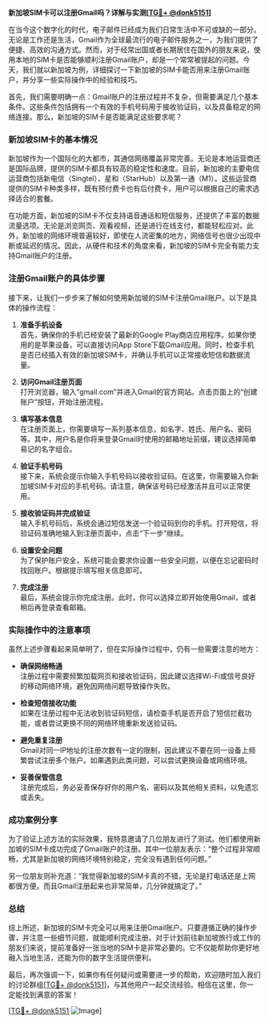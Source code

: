 **新加坡SIM卡可以注册Gmail吗？详解与实测[[TG💪+ @donk5151](https://t.me/s/donk5151)]**

在当今这个数字化的时代，电子邮件已经成为我们日常生活中不可或缺的一部分。无论是工作还是生活，Gmail作为全球最流行的电子邮件服务之一，为我们提供了便捷、高效的沟通方式。然而，对于经常出国或者长期居住在国外的朋友来说，使用本地的SIM卡是否能够顺利注册Gmail账户，却是一个常常被提起的问题。今天，我们就以新加坡为例，详细探讨一下新加坡的SIM卡能否用来注册Gmail账户，并分享一些实际操作中的经验和技巧。

首先，我们需要明确一点：Gmail账户的注册过程并不复杂，但需要满足几个基本条件。这些条件包括拥有一个有效的手机号码用于接收验证码，以及具备稳定的网络连接。那么，新加坡的SIM卡是否能满足这些要求呢？

### 新加坡SIM卡的基本情况

新加坡作为一个国际化的大都市，其通信网络覆盖非常完善。无论是本地运营商还是国际品牌，提供的SIM卡都具有较高的稳定性和速度。目前，新加坡的主要电信运营商包括新电信（Singtel）、星和（StarHub）以及第一通（M1）。这些运营商提供的SIM卡种类多样，既有预付费卡也有后付费卡，用户可以根据自己的需求选择适合的套餐。

在功能方面，新加坡的SIM卡不仅支持语音通话和短信服务，还提供了丰富的数据流量选项。无论是浏览网页、观看视频，还是进行在线支付，都能轻松应对。此外，新加坡的网络环境普遍较好，即使在人流密集的地方，网络信号也很少出现中断或延迟的情况。因此，从硬件和技术的角度来看，新加坡的SIM卡完全有能力支持Gmail账户的注册。

### 注册Gmail账户的具体步骤

接下来，让我们一步步来了解如何使用新加坡的SIM卡注册Gmail账户。以下是具体的操作流程：

1. **准备手机设备**  
   首先，确保你的手机已经安装了最新的Google Play商店应用程序。如果你使用的是苹果设备，可以直接访问App Store下载Gmail应用。同时，检查手机是否已经插入有效的新加坡SIM卡，并确认手机可以正常接收短信和数据流量。

2. **访问Gmail注册页面**  
   打开浏览器，输入“gmail.com”并进入Gmail的官方网站。点击页面上的“创建账户”按钮，开始注册流程。

3. **填写基本信息**  
   在注册页面上，你需要填写一系列基本信息，如名字、姓氏、用户名、密码等。其中，用户名是你将来登录Gmail时使用的邮箱地址前缀，建议选择简单易记的名字组合。

4. **验证手机号码**  
   接下来，系统会提示你输入手机号码以接收验证码。在这里，你需要输入你新加坡SIM卡对应的手机号码。请注意，确保该号码已经激活并且可以正常使用。

5. **接收验证码并完成验证**  
   输入手机号码后，系统会通过短信发送一个验证码到你的手机。打开短信，将验证码准确地输入到注册页面中，点击“下一步”继续。

6. **设置安全问题**  
   为了保护账户安全，系统可能会要求你设置一些安全问题，以便在忘记密码时找回账户。根据提示填写相关信息即可。

7. **完成注册**  
   最后，系统会提示你完成注册。此时，你可以选择立即开始使用Gmail，或者稍后再登录查看邮箱。

### 实际操作中的注意事项

虽然上述步骤看起来简单明了，但在实际操作过程中，仍有一些需要注意的地方：

- **确保网络畅通**  
  注册过程中需要频繁加载网页和接收验证码，因此建议选择Wi-Fi或信号良好的移动网络环境，避免因网络问题导致操作失败。

- **检查短信接收功能**  
  如果在注册过程中无法收到验证码短信，请检查手机是否开启了短信拦截功能，或者尝试更换不同的网络环境重新发送验证码。

- **避免重复注册**  
  Gmail对同一IP地址的注册次数有一定的限制，因此建议不要在同一设备上频繁尝试注册多个账户。如果遇到此类问题，可以尝试更换设备或网络环境。

- **妥善保管信息**  
  注册完成后，务必妥善保存好你的用户名、密码以及其他相关资料，以免遗忘或丢失。

### 成功案例分享

为了验证上述方法的实际效果，我特意邀请了几位朋友进行了测试。他们都使用新加坡的SIM卡成功完成了Gmail账户的注册。其中一位朋友表示：“整个过程非常顺畅，尤其是新加坡的网络环境特别稳定，完全没有遇到任何问题。”

另一位朋友则补充道：“我觉得新加坡的SIM卡真的不错，无论是打电话还是上网都很方便。而且Gmail注册起来也非常简单，几分钟就搞定了。”

### 总结

综上所述，新加坡的SIM卡完全可以用来注册Gmail账户。只要遵循正确的操作步骤，并注意一些细节问题，就能顺利完成注册。对于计划前往新加坡旅行或工作的朋友们来说，提前准备好一张当地的SIM卡是非常必要的。它不仅能帮助你更好地融入当地生活，还能为你的数字生活提供便利。

最后，再次强调一下，如果你有任何疑问或需要进一步的帮助，欢迎随时加入我们的讨论群组[[TG💪+ @donk5151](https://t.me/s/donk5151)]，与其他用户一起交流经验。相信在这里，你一定能找到满意的答案！

[[TG💪+ @donk5151](https://t.me/s/donk5151) ![Image](https://i.postimg.cc/rwNCRYN7/Snipaste-2025-04-30-17-27-05.png)]